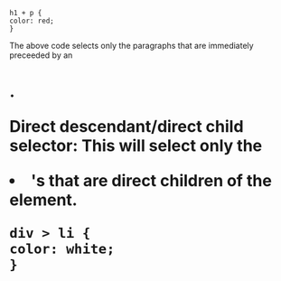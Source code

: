 ```
h1 + p {
color: red;
}
```

The above code selects only the paragraphs that are immediately preceeded by an <h1>. 


Direct descendant/direct child selector:
This will select only the <li>'s that are direct children of the <div> element. 

```
div > li {
color: white;
}
```
